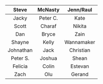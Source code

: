 | **Steve** | **McNasty**  | **Jenn/Raul**   |
|:-------:|:---------:|:---------:|
| Jacky | Peter C. | Kate    |
| Scott  | Charaf | Nikita |
| Dan | Bryce | Zain |
| Shayne | Kelly | Wannamaker |
| Johnathan | Jack  | Christian |
| Peter S. | Joshua | Shean |
| Felicia | Colin | Estevan |
| Zach | Olu | Gerand |

